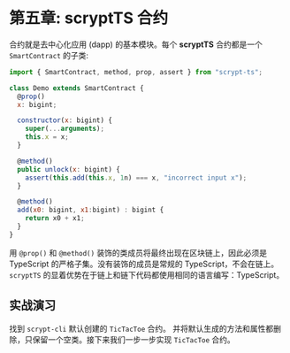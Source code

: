 # 第五章: scryptTS 合约


合约就是去中心化应用 (dapp) 的基本模块。每个 **scryptTS** 合约都是一个 `SmartContract` 的子类:

```js
import { SmartContract, method, prop, assert } from "scrypt-ts";

class Demo extends SmartContract {
  @prop()
  x: bigint;

  constructor(x: bigint) {
    super(...arguments);
    this.x = x;
  }

  @method()
  public unlock(x: bigint) {
    assert(this.add(this.x, 1n) === x, "incorrect input x");
  }

  @method()
  add(x0: bigint, x1:bigint) : bigint {
    return x0 + x1;
  }
}
```

用 `@prop()` 和 `@method()` 装饰的类成员将最终出现在区块链上，因此必须是 TypeScript 的严格子集。没有装饰的成员是常规的 TypeScript，不会在链上。 `scryptTS` 的显着优势在于链上和链下代码都使用相同的语言编写：TypeScript。

## 实战演习

找到 `scrypt-cli` 默认创建的 `TicTacToe` 合约。 并将默认生成的方法和属性都删除，只保留一个空类。接下来我们一步一步实现 `TicTacToe` 合约。